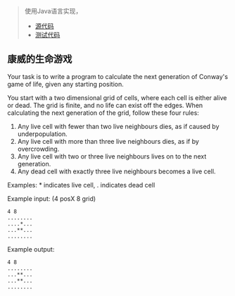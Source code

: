 > 使用Java语言实现，
> - [源代码](../src/main/java/com/liuwill/kata/gameoflife)
> - [测试代码](../src/test/kotlin/com/liuwill/kata/test/GameOfLifeUtilsTest.kt)


## 康威的生命游戏

Your task is to write a program to calculate the next
generation of Conway's game of life, given any starting
position.

You start with a two dimensional grid of cells, where
each cell is either alive or dead. The grid is finite,
and no life can exist off the edges. When calculating
the next generation of the grid, follow these four rules:

1. Any live cell with fewer than two live neighbours
   dies, as if caused by underpopulation.
2. Any live cell with more than three live neighbours
   dies, as if by overcrowding.
3. Any live cell with two or three live neighbours
   lives on to the next generation.
4. Any dead cell with exactly three live neighbours
   becomes a live cell.

Examples: * indicates live cell, . indicates dead cell

Example input: (4 posX 8 grid)
```
4 8
........
....*...
...**...
........
```

Example output:
```
4 8
........
...**...
...**...
........
```
